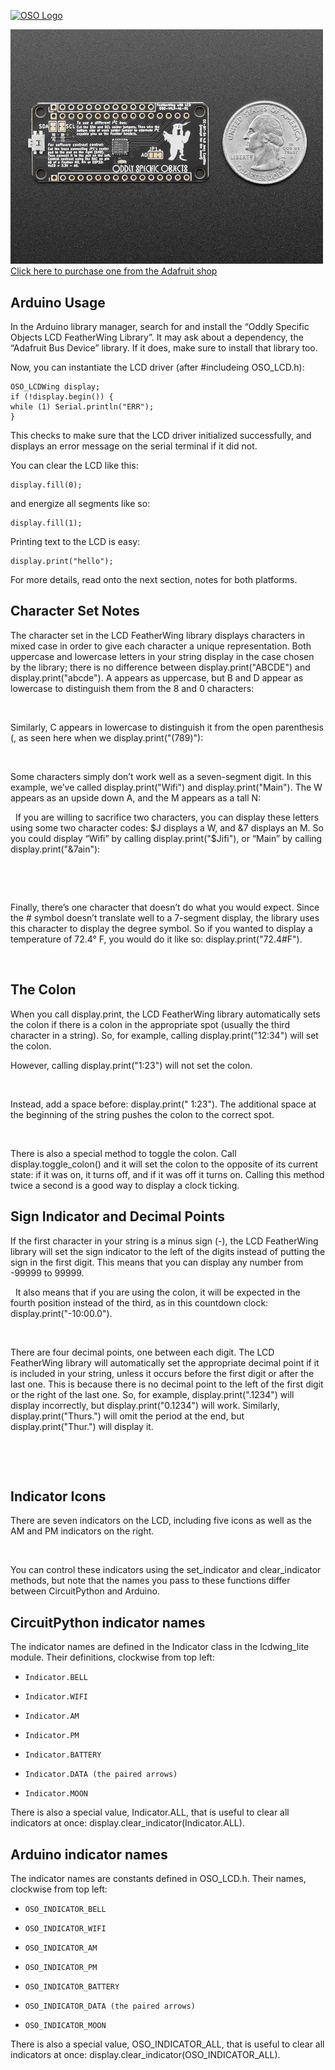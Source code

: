 


[![OSO Logo ](https://cldup.com/NrFfLkzhjO.png)](https://www.oddlyspecificobjects.com/products/lcdwing/ "oddlyspecificobjects")

<a href="http://www.adafruit.com/products/5581"><img src="assets/5581-02.jpg?raw=true" width="500px"><br/>
Click here to purchase one from the Adafruit shop</a>


## Arduino Usage
In the Arduino library manager, search for and install the “Oddly Specific Objects LCD FeatherWing Library”. It may ask about a dependency, the “Adafruit Bus Device” library. If it does, make sure to install that library too.

Now, you can instantiate the LCD driver (after #includeing OSO_LCD.h):

	OSO_LCDWing display;
	if (!display.begin()) {
    while (1) Serial.println("ERR");
	}
	
This checks to make sure that the LCD driver initialized successfully, and displays an error message on the serial terminal if it did not.

You can clear the LCD like this:

	display.fill(0);
and energize all segments like so:

	display.fill(1);
Printing text to the LCD is easy:

	display.print("hello");
	

For more details, read onto the next section, notes for both platforms.

## Character Set Notes
The character set in the LCD FeatherWing library displays characters in mixed case in order to give each character a unique representation. Both uppercase and lowercase letters in your string display in the case chosen by the library; there is no difference between display.print("ABCDE") and display.print("abcde"). A appears as uppercase, but B and D appear as lowercase to distinguish them from the 8 and 0 characters:

![<Display Name>](https://www.oddlyspecificobjects.com/products/lcdwing/display-abcde.svg)

Similarly, C appears in lowercase to distinguish it from the open parenthesis (, as seen here when we display.print("(789)"):

![<Display Name>](https://www.oddlyspecificobjects.com/products/lcdwing/display-789.svg)

Some characters simply don’t work well as a seven-segment digit. In this example, we’ve called display.print("Wifi") and display.print("Main"). The W appears as an upside down A, and the M appears as a tall N:

![<Display Name>](https://www.oddlyspecificobjects.com/products/lcdwing/display-aifi.svg)
![<Display Name>](https://www.oddlyspecificobjects.com/products/lcdwing/display-nain.svg
)
If you are willing to sacrifice two characters, you can display these letters using some two character codes: $J displays a W, and &7 displays an M. So you could display “Wifi” by calling display.print("$Jifi"), or “Main” by calling display.print("&7ain"):

![<Display Name>](https://www.oddlyspecificobjects.com/products/lcdwing/display-wifi.svg
)

![<Display Name>](https://www.oddlyspecificobjects.com/products/lcdwing/display-main.svg
)

Finally, there’s one character that doesn’t do what you would expect. Since the # symbol doesn’t translate well to a 7-segment display, the library uses this character to display the degree symbol. So if you wanted to display a temperature of 72.4° F, you would do it like so: display.print("72.4#F").

![<Display Name>](https://www.oddlyspecificobjects.com/products/lcdwing/display-temperature.svg
)

## The Colon
When you call display.print, the LCD FeatherWing library automatically sets the colon if there is a colon in the appropriate spot (usually the third character in a string). So, for example, calling display.print("12:34") will set the colon.
![<Display Name>](https://www.oddlyspecificobjects.com/products/lcdwing/display-12_34.svg
)

However, calling display.print("1:23") will not set the colon.

![<Display Name>](https://www.oddlyspecificobjects.com/products/lcdwing/display-123.svg
)

Instead, add a space before: display.print(" 1:23"). The additional space at the beginning of the string pushes the colon to the correct spot.

![<Display Name>](https://www.oddlyspecificobjects.com/products/lcdwing/display-1_23.svg
)

There is also a special method to toggle the colon. Call display.toggle_colon() and it will set the colon to the opposite of its current state: if it was on, it turns off, and if it was off it turns on. Calling this method twice a second is a good way to display a clock ticking.

## Sign Indicator and Decimal Points
If the first character in your string is a minus sign (-), the LCD FeatherWing library will set the sign indicator to the left of the digits instead of putting the sign in the first digit. This means that you can display any number from -99999 to 99999.

![<Display Name>](https://www.oddlyspecificobjects.com/products/lcdwing/display-neg99999.svg
)
![<Display Name>](https://www.oddlyspecificobjects.com/products/lcdwing/display-99999.svg
)
It also means that if you are using the colon, it will be expected in the fourth position instead of the third, as in this countdown clock: display.print("-10:00.0").

![<Display Name>](https://www.oddlyspecificobjects.com/products/lcdwing/display-countdown.svg
)

There are four decimal points, one between each digit. The LCD FeatherWing library will automatically set the appropriate decimal point if it is included in your string, unless it occurs before the first digit or after the last one. This is because there is no decimal point to the left of the first digit or the right of the last one. So, for example, display.print(".1234") will display incorrectly, but display.print("0.1234") will work. Similarly, display.print("Thurs.") will omit the period at the end, but display.print("Thur.") will display it.

![<Display Name>](https://www.oddlyspecificobjects.com/products/lcdwing/display-01234.svg
)

![<Display Name>](https://www.oddlyspecificobjects.com/products/lcdwing/display-thur.svg
)

## Indicator Icons
There are seven indicators on the LCD, including five icons as well as the AM and PM indicators on the right.

![<Display Name>](https://www.oddlyspecificobjects.com/products/lcdwing/display-indicators.svg
)

You can control these indicators using the set_indicator and clear_indicator methods, but note that the names you pass to these functions differ between CircuitPython and Arduino.

## CircuitPython indicator names
The indicator names are defined in the Indicator class in the lcdwing_lite module. Their definitions, clockwise from top left:

*     Indicator.BELL
*     Indicator.WIFI
*     Indicator.AM
*     Indicator.PM
*     Indicator.BATTERY
*     Indicator.DATA (the paired arrows)
*     Indicator.MOON

There is also a special value, Indicator.ALL, that is useful to clear all indicators at once: display.clear_indicator(Indicator.ALL).

## Arduino indicator names
The indicator names are constants defined in OSO_LCD.h. Their names, clockwise from top left:

*     OSO_INDICATOR_BELL
*     OSO_INDICATOR_WIFI
*     OSO_INDICATOR_AM
*     OSO_INDICATOR_PM
*     OSO_INDICATOR_BATTERY
*     OSO_INDICATOR_DATA (the paired arrows)
*     OSO_INDICATOR_MOON

There is also a special value, OSO_INDICATOR_ALL, that is useful to clear all indicators at once: display.clear_indicator(OSO_INDICATOR_ALL).

